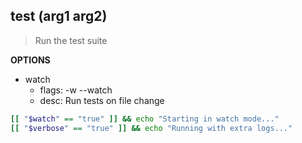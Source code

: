 ## test (arg1 arg2) 

> Run the test suite

**OPTIONS**
* watch
    * flags: -w --watch
    * desc: Run tests on file change

```bash
[[ "$watch" == "true" ]] && echo "Starting in watch mode..."
[[ "$verbose" == "true" ]] && echo "Running with extra logs..."
```